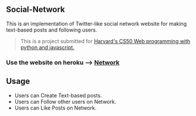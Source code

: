 ## Social-Network

This is an implementation of Twitter-like social network website for making text-based posts and following users.

> This is a project submitted for [Harvard's CS50 Web programming with python and javascript.](https://cs50.harvard.edu/web/2020/)

### Use the website on heroku --> [Network](https://social-network-cs50.herokuapp.com)

## Usage

*   Users can Create Text-based posts.
*   Users can Follow other users on Network.
*   Users can Like Posts on Network.